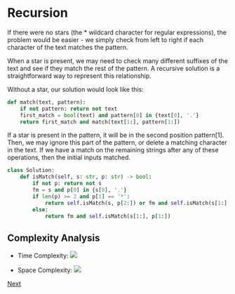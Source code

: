# Recursion

If there were no stars (the * wildcard character for regular expressions), the problem would be easier - we simply check from left to right if each character of the text matches the pattern.

When a star is present, we may need to check many different suffixes of the text and see if they match the rest of the pattern. A recursive solution is a straightforward way to represent this relationship.

Without a star, our solution would look like this:

```python
def match(text, pattern):
    if not pattern: return not text
    first_match = bool(text) and pattern[0] in {text[0], '.'}
    return first_match and match(text[1:], pattern[1:])
```

If a star is present in the pattern, it will be in the second position pattern[1]. Then, we may ignore this part of the pattern, or delete a matching character in the text. If we have a match on the remaining strings after any of these operations, then the initial inputs matched.

```python
class Solution:
    def isMatch(self, s: str, p: str) -> bool:
        if not p: return not s
        fm = s and p[0] in {s[0], '.'}
        if len(p) >= 2 and p[1] == '*':
            return self.isMatch(s, p[2:]) or fm and self.isMatch(s[1:], p)
        else:
            return fm and self.isMatch(s[1:], p[1:])
```

## Complexity Analysis

* Time Complexity: ![](1.png)

* Space Complexity: ![](1.png)

[Next](solution2.md)